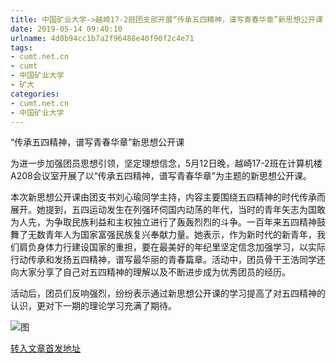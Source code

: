 ```yaml
---
title: 中国矿业大学->越崎17-2班团支部开展“传承五四精神，谱写青春华章”新思想公开课 | cumt.net.cn
date: 2019-05-14 09:40:10
urlname: 4d0b94cc1b7a2f96488e40f90f2c4e71
tags: 
- cumt.net.cn
- cumt
- 中国矿业大学
- 矿大
categories:
- cumt.net.cn
- 中国矿业大学
---
```



“传承五四精神，谱写青春华章”新思想公开课

为进一步加强团员思想引领，坚定理想信念，5月12日晚，越崎17-2班在计算机楼A208会议室开展了以“传承五四精神，谱写青春华章”为主题的新思想公开课。

本次新思想公开课由团支书刘心瑜同学主持，内容主要围绕五四精神的时代传承而展开。她提到，五四运动发生在列强环伺国内动荡的年代，当时的青年矢志为国敢为人先，为争取民族利益和主权独立进行了轰轰烈烈的斗争。一百年来五四精神鼓舞了无数青年人为国家富强民族复兴奉献力量。她表示，作为新时代的新青年，我们肩负身体力行建设国家的重担，要在最美好的年纪里坚定信念加强学习，以实际行动传承和发扬五四精神，谱写最华丽的青春篇章。活动中，团员骨干王浩同学还向大家分享了自己对五四精神的理解以及不断进步成为优秀团员的经历。

活动后，团员们反响强烈，纷纷表示通过新思想公开课的学习提高了对五四精神的认识，更对下一期的理论学习充满了期待。



![图](http://xwzx.cumt.edu.cn/_upload/article/images/80/fd/4a6c0cf440c49aafe8545e3f2841/a3b5ed48-156c-4e28-896d-83ae2ad9d96b.jpg)

[转入文章首发地址](http://xwzx.cumt.edu.cn/00/e3/c523a524515/page.htm)